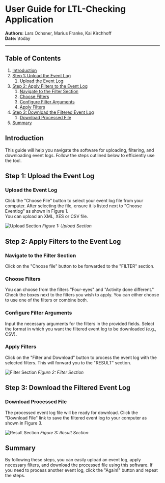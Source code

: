 # User Guide for LTL-Checking Application
**Authors:** Lars Ochsner, Marius Franke, Kai Kirchhoff  
**Date:** \today  

---

## Table of Contents
1. [Introduction](#introduction)
2. [Step 1: Upload the Event Log](#step-1-upload-the-event-log)
    1. [Upload the Event Log](#upload-the-event-log)
3. [Step 2: Apply Filters to the Event Log](#step-2-apply-filters-to-the-event-log)
    1. [Navigate to the Filter Section](#navigate-to-the-filter-section)
    2. [Choose Filters](#choose-filters)
    3. [Configure Filter Arguments](#configure-filter-arguments)
    4. [Apply Filters](#apply-filters)
4. [Step 3: Download the Filtered Event Log](#step-3-download-the-filtered-event-log)
    1. [Download Processed File](#download-processed-file)
5. [Summary](#summary)

## Introduction
This guide will help you navigate the software for uploading, filtering, and downloading event logs. Follow the steps outlined below to efficiently use the tool.

## Step 1: Upload the Event Log

### Upload the Event Log
Click the "Choose File" button to select your event log file from your computer. After selecting the file, ensure it is listed next to "Choose Eventlog" as shown in Figure 1.  
You can upload an XML, XES or CSV file.

![Upload Section](img/UserGuide2.png)
*Figure 1: Upload Section*

## Step 2: Apply Filters to the Event Log

### Navigate to the Filter Section
Click on the "Choose file" button to be forwarded to the "FILTER" section.

### Choose Filters
You can choose from the filters "Four-eyes" and "Activity done different." Check the boxes next to the filters you wish to apply. You can either choose to use one of the filters or combine both.

### Configure Filter Arguments
Input the necessary arguments for the filters in the provided fields. Select the format in which you want the filtered event log to be downloaded (e.g., CSV).

### Apply Filters
Click on the "Filter and Download" button to process the event log with the selected filters. This will forward you to the "RESULT" section.

![Filter Section](img/UserGuide3.png)
*Figure 2: Filter Section*

## Step 3: Download the Filtered Event Log

### Download Processed File
The processed event log file will be ready for download. Click the "Download File" link to save the filtered event log to your computer as shown in Figure 3.

![Result Section](img/UserGuide1.png)
*Figure 3: Result Section*

## Summary
By following these steps, you can easily upload an event log, apply necessary filters, and download the processed file using this software. If you need to process another event log, click the "Again!" button and repeat the steps.
